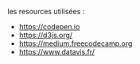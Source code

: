 
les resources utilisées :

- https://codepen.io
- https://d3js.org/
- https://medium.freecodecamp.org
- https://www.datavis.fr/
